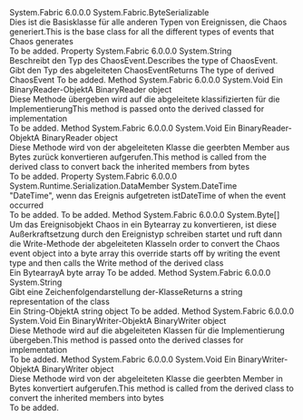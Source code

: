 <Type Name="ChaosEvent" FullName="System.Fabric.Chaos.DataStructures.ChaosEvent">
  <TypeSignature Language="C#" Value="public abstract class ChaosEvent : System.Fabric.ByteSerializable" />
  <TypeSignature Language="ILAsm" Value=".class public auto ansi abstract serializable beforefieldinit ChaosEvent extends System.Fabric.ByteSerializable" />
  <TypeSignature Language="DocId" Value="T:System.Fabric.Chaos.DataStructures.ChaosEvent" />
  <TypeSignature Language="VB.NET" Value="Public MustInherit Class ChaosEvent&#xA;Inherits ByteSerializable" />
  <TypeSignature Language="F#" Value="type ChaosEvent = class&#xA;    inherit ByteSerializable" />
  <AssemblyInfo>
    <AssemblyName>System.Fabric</AssemblyName>
    <AssemblyVersion>6.0.0.0</AssemblyVersion>
  </AssemblyInfo>
  <Base>
    <BaseTypeName>System.Fabric.ByteSerializable</BaseTypeName>
  </Base>
  <Interfaces />
  <Docs>
    <summary>
            <span data-ttu-id="beef3-101">Dies ist die Basisklasse für alle anderen Typen von Ereignissen, die Chaos generiert.</span><span class="sxs-lookup"><span data-stu-id="beef3-101">This is the base class for all the different types of events that Chaos generates</span></span>
            </summary>
    <remarks>To be added.</remarks>
  </Docs>
  <Members>
    <Member MemberName="Kind">
      <MemberSignature Language="C#" Value="public string Kind { get; }" />
      <MemberSignature Language="ILAsm" Value=".property instance string Kind" />
      <MemberSignature Language="DocId" Value="P:System.Fabric.Chaos.DataStructures.ChaosEvent.Kind" />
      <MemberSignature Language="VB.NET" Value="Public ReadOnly Property Kind As String" />
      <MemberSignature Language="F#" Value="member this.Kind : string" Usage="System.Fabric.Chaos.DataStructures.ChaosEvent.Kind" />
      <MemberType>Property</MemberType>
      <AssemblyInfo>
        <AssemblyName>System.Fabric</AssemblyName>
        <AssemblyVersion>6.0.0.0</AssemblyVersion>
      </AssemblyInfo>
      <ReturnValue>
        <ReturnType>System.String</ReturnType>
      </ReturnValue>
      <Docs>
        <summary>
          <para><span data-ttu-id="beef3-102">Beschreibt den Typ des ChaosEvent.</span><span class="sxs-lookup"><span data-stu-id="beef3-102">Describes the type of ChaosEvent.</span></span></para>
        </summary>
        <value>
          <para><span data-ttu-id="beef3-103">Gibt <see cref="T:System.Fabric.Chaos.DataStructures.ChaosEvent" /> den Typ des abgeleiteten ChaosEvent</span><span class="sxs-lookup"><span data-stu-id="beef3-103">Returns <see cref="T:System.Fabric.Chaos.DataStructures.ChaosEvent" /> The type of derived ChaosEvent</span></span></para>
        </value>
        <remarks>To be added.</remarks>
      </Docs>
    </Member>
    <Member MemberName="Read">
      <MemberSignature Language="C#" Value="public abstract void Read (System.IO.BinaryReader br);" />
      <MemberSignature Language="ILAsm" Value=".method public hidebysig virtual instance void Read(class System.IO.BinaryReader br) cil managed" />
      <MemberSignature Language="DocId" Value="M:System.Fabric.Chaos.DataStructures.ChaosEvent.Read(System.IO.BinaryReader)" />
      <MemberSignature Language="VB.NET" Value="Public MustOverride Sub Read (br As BinaryReader)" />
      <MemberSignature Language="F#" Value="override this.Read : System.IO.BinaryReader -&gt; unit" Usage="chaosEvent.Read br" />
      <MemberType>Method</MemberType>
      <AssemblyInfo>
        <AssemblyName>System.Fabric</AssemblyName>
        <AssemblyVersion>6.0.0.0</AssemblyVersion>
      </AssemblyInfo>
      <ReturnValue>
        <ReturnType>System.Void</ReturnType>
      </ReturnValue>
      <Parameters>
        <Parameter Name="br" Type="System.IO.BinaryReader" />
      </Parameters>
      <Docs>
        <param name="br"><span data-ttu-id="beef3-104">Ein BinaryReader-Objekt</span><span class="sxs-lookup"><span data-stu-id="beef3-104">A BinaryReader object</span></span></param>
        <summary>
            <span data-ttu-id="beef3-105">Diese Methode übergeben wird auf die abgeleitete klassifizierten für die Implementierung</span><span class="sxs-lookup"><span data-stu-id="beef3-105">This method is passed onto the derived classed for implementation</span></span>
            </summary>
        <remarks>To be added.</remarks>
      </Docs>
    </Member>
    <Member MemberName="ReadInheritedMembers">
      <MemberSignature Language="C#" Value="protected void ReadInheritedMembers (System.IO.BinaryReader br);" />
      <MemberSignature Language="ILAsm" Value=".method familyhidebysig instance void ReadInheritedMembers(class System.IO.BinaryReader br) cil managed" />
      <MemberSignature Language="DocId" Value="M:System.Fabric.Chaos.DataStructures.ChaosEvent.ReadInheritedMembers(System.IO.BinaryReader)" />
      <MemberSignature Language="VB.NET" Value="Protected Sub ReadInheritedMembers (br As BinaryReader)" />
      <MemberSignature Language="F#" Value="member this.ReadInheritedMembers : System.IO.BinaryReader -&gt; unit" Usage="chaosEvent.ReadInheritedMembers br" />
      <MemberType>Method</MemberType>
      <AssemblyInfo>
        <AssemblyName>System.Fabric</AssemblyName>
        <AssemblyVersion>6.0.0.0</AssemblyVersion>
      </AssemblyInfo>
      <ReturnValue>
        <ReturnType>System.Void</ReturnType>
      </ReturnValue>
      <Parameters>
        <Parameter Name="br" Type="System.IO.BinaryReader" />
      </Parameters>
      <Docs>
        <param name="br"><span data-ttu-id="beef3-106">Ein BinaryReader-Objekt</span><span class="sxs-lookup"><span data-stu-id="beef3-106">A BinaryReader object</span></span></param>
        <summary>
            <span data-ttu-id="beef3-107">Diese Methode wird von der abgeleiteten Klasse die geerbten Member aus Bytes zurück konvertieren aufgerufen.</span><span class="sxs-lookup"><span data-stu-id="beef3-107">This method is called from the derived class to convert back the inherited members from bytes</span></span>
            </summary>
        <remarks>To be added.</remarks>
      </Docs>
    </Member>
    <Member MemberName="TimeStampUtc">
      <MemberSignature Language="C#" Value="public DateTime TimeStampUtc { get; }" />
      <MemberSignature Language="ILAsm" Value=".property instance valuetype System.DateTime TimeStampUtc" />
      <MemberSignature Language="DocId" Value="P:System.Fabric.Chaos.DataStructures.ChaosEvent.TimeStampUtc" />
      <MemberSignature Language="VB.NET" Value="Public ReadOnly Property TimeStampUtc As DateTime" />
      <MemberSignature Language="F#" Value="member this.TimeStampUtc : DateTime" Usage="System.Fabric.Chaos.DataStructures.ChaosEvent.TimeStampUtc" />
      <MemberType>Property</MemberType>
      <AssemblyInfo>
        <AssemblyName>System.Fabric</AssemblyName>
        <AssemblyVersion>6.0.0.0</AssemblyVersion>
      </AssemblyInfo>
      <Attributes>
        <Attribute>
          <AttributeName>System.Runtime.Serialization.DataMember</AttributeName>
        </Attribute>
      </Attributes>
      <ReturnValue>
        <ReturnType>System.DateTime</ReturnType>
      </ReturnValue>
      <Docs>
        <summary>
            <span data-ttu-id="beef3-108">"DateTime", wenn das Ereignis aufgetreten ist</span><span class="sxs-lookup"><span data-stu-id="beef3-108">DateTime of when the event occurred</span></span>
            </summary>
        <value>To be added.</value>
        <remarks>To be added.</remarks>
      </Docs>
    </Member>
    <Member MemberName="ToBytes">
      <MemberSignature Language="C#" Value="public override byte[] ToBytes ();" />
      <MemberSignature Language="ILAsm" Value=".method public hidebysig virtual instance unsigned int8[] ToBytes() cil managed" />
      <MemberSignature Language="DocId" Value="M:System.Fabric.Chaos.DataStructures.ChaosEvent.ToBytes" />
      <MemberSignature Language="VB.NET" Value="Public Overrides Function ToBytes () As Byte()" />
      <MemberSignature Language="F#" Value="override this.ToBytes : unit -&gt; byte[]" Usage="chaosEvent.ToBytes " />
      <MemberType>Method</MemberType>
      <AssemblyInfo>
        <AssemblyName>System.Fabric</AssemblyName>
        <AssemblyVersion>6.0.0.0</AssemblyVersion>
      </AssemblyInfo>
      <ReturnValue>
        <ReturnType>System.Byte[]</ReturnType>
      </ReturnValue>
      <Parameters />
      <Docs>
        <summary>
            <span data-ttu-id="beef3-109">Um das Ereignisobjekt Chaos in ein Bytearray zu konvertieren, ist diese Außerkraftsetzung durch den Ereignistyp schreiben startet und ruft dann die Write-Methode der abgeleiteten Klasse</span><span class="sxs-lookup"><span data-stu-id="beef3-109">In order to convert the Chaos event object into a byte array this override starts off by writing the event type and then calls the Write method of the derived class</span></span>
            </summary>
        <returns><span data-ttu-id="beef3-110">Ein Bytearray</span><span class="sxs-lookup"><span data-stu-id="beef3-110">A byte array</span></span></returns>
        <remarks>To be added.</remarks>
      </Docs>
    </Member>
    <Member MemberName="ToString">
      <MemberSignature Language="C#" Value="public override string ToString ();" />
      <MemberSignature Language="ILAsm" Value=".method public hidebysig virtual instance string ToString() cil managed" />
      <MemberSignature Language="DocId" Value="M:System.Fabric.Chaos.DataStructures.ChaosEvent.ToString" />
      <MemberSignature Language="VB.NET" Value="Public Overrides Function ToString () As String" />
      <MemberSignature Language="F#" Value="override this.ToString : unit -&gt; string" Usage="chaosEvent.ToString " />
      <MemberType>Method</MemberType>
      <AssemblyInfo>
        <AssemblyName>System.Fabric</AssemblyName>
        <AssemblyVersion>6.0.0.0</AssemblyVersion>
      </AssemblyInfo>
      <ReturnValue>
        <ReturnType>System.String</ReturnType>
      </ReturnValue>
      <Parameters />
      <Docs>
        <summary>
            <span data-ttu-id="beef3-111">Gibt eine Zeichenfolgendarstellung der-Klasse</span><span class="sxs-lookup"><span data-stu-id="beef3-111">Returns a string representation of the class</span></span>
            </summary>
        <returns><span data-ttu-id="beef3-112">Ein String-Objekt</span><span class="sxs-lookup"><span data-stu-id="beef3-112">A string object</span></span></returns>
        <remarks>To be added.</remarks>
      </Docs>
    </Member>
    <Member MemberName="Write">
      <MemberSignature Language="C#" Value="public abstract void Write (System.IO.BinaryWriter bw);" />
      <MemberSignature Language="ILAsm" Value=".method public hidebysig virtual instance void Write(class System.IO.BinaryWriter bw) cil managed" />
      <MemberSignature Language="DocId" Value="M:System.Fabric.Chaos.DataStructures.ChaosEvent.Write(System.IO.BinaryWriter)" />
      <MemberSignature Language="VB.NET" Value="Public MustOverride Sub Write (bw As BinaryWriter)" />
      <MemberSignature Language="F#" Value="override this.Write : System.IO.BinaryWriter -&gt; unit" Usage="chaosEvent.Write bw" />
      <MemberType>Method</MemberType>
      <AssemblyInfo>
        <AssemblyName>System.Fabric</AssemblyName>
        <AssemblyVersion>6.0.0.0</AssemblyVersion>
      </AssemblyInfo>
      <ReturnValue>
        <ReturnType>System.Void</ReturnType>
      </ReturnValue>
      <Parameters>
        <Parameter Name="bw" Type="System.IO.BinaryWriter" />
      </Parameters>
      <Docs>
        <param name="bw"><span data-ttu-id="beef3-113">Ein BinaryWriter-Objekt</span><span class="sxs-lookup"><span data-stu-id="beef3-113">A BinaryWriter object</span></span></param>
        <summary>
            <span data-ttu-id="beef3-114">Diese Methode wird auf die abgeleiteten Klassen für die Implementierung übergeben.</span><span class="sxs-lookup"><span data-stu-id="beef3-114">This method is passed onto the derived classes for implementation</span></span>
            </summary>
        <remarks>To be added.</remarks>
      </Docs>
    </Member>
    <Member MemberName="WriteInheritedMembers">
      <MemberSignature Language="C#" Value="protected void WriteInheritedMembers (System.IO.BinaryWriter bw);" />
      <MemberSignature Language="ILAsm" Value=".method familyhidebysig instance void WriteInheritedMembers(class System.IO.BinaryWriter bw) cil managed" />
      <MemberSignature Language="DocId" Value="M:System.Fabric.Chaos.DataStructures.ChaosEvent.WriteInheritedMembers(System.IO.BinaryWriter)" />
      <MemberSignature Language="VB.NET" Value="Protected Sub WriteInheritedMembers (bw As BinaryWriter)" />
      <MemberSignature Language="F#" Value="member this.WriteInheritedMembers : System.IO.BinaryWriter -&gt; unit" Usage="chaosEvent.WriteInheritedMembers bw" />
      <MemberType>Method</MemberType>
      <AssemblyInfo>
        <AssemblyName>System.Fabric</AssemblyName>
        <AssemblyVersion>6.0.0.0</AssemblyVersion>
      </AssemblyInfo>
      <ReturnValue>
        <ReturnType>System.Void</ReturnType>
      </ReturnValue>
      <Parameters>
        <Parameter Name="bw" Type="System.IO.BinaryWriter" />
      </Parameters>
      <Docs>
        <param name="bw"><span data-ttu-id="beef3-115">Ein BinaryWriter-Objekt</span><span class="sxs-lookup"><span data-stu-id="beef3-115">A BinaryWriter object</span></span></param>
        <summary>
            <span data-ttu-id="beef3-116">Diese Methode wird von der abgeleiteten Klasse die geerbten Member in Bytes konvertiert aufgerufen.</span><span class="sxs-lookup"><span data-stu-id="beef3-116">This method is called from the derived class to convert the inherited members into bytes</span></span>
            </summary>
        <remarks>To be added.</remarks>
      </Docs>
    </Member>
  </Members>
</Type>